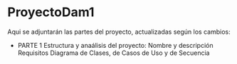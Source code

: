 # ProyectoDam1
Aqui se adjuntarán las partes del proyecto, actualizadas según los cambios:
- PARTE 1
    Estructura y anaálisis del proyecto:
    Nombre y descripción
    Requisitos
    Diagrama de Clases, de Casos de Uso y  de Secuencia
